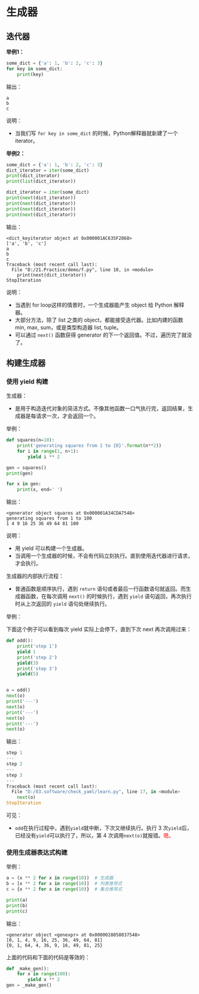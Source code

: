 
# 生成器

## 迭代器

**举例1：**

```py
some_dict = {'a': 1, 'b': 2, 'c': 3}
for key in some_dict:
    print(key)

```

输出：

```
a
b
c
```

说明：

- 当我们写 `for key in some_dict` 的时候，Python解释器就新建了一个 iterator。

**举例2：**

```py
some_dict = {'a': 1, 'b': 2, 'c': 3}
dict_iterator = iter(some_dict)
print(dict_iterator)
print(list(dict_iterator))

dict_iterator = iter(some_dict)
print(next(dict_iterator))
print(next(dict_iterator))
print(next(dict_iterator))
print(next(dict_iterator))
```

输出：
```
<dict_keyiterator object at 0x000001AC635F2868>
['a', 'b', 'c']
a
b
c
Traceback (most recent call last):
  File "D:/21.Practice/demo/f.py", line 10, in <module>
    print(next(dict_iterator))
StopIteration
```

说明：

- 当遇到 for loop这样的情景时，一个生成器能产生 object 给 Python 解释器。
- 大部分方法，除了 list 之类的 object，都能接受迭代器。比如内建的函数 min, max, sum，或是类型构造器 list, tuple。
- 可以通过 `next()` 函数获得 generator 的下一个返回值。不过，遍历完了就没了。

## 构建生成器


### 使用 yield 构建


生成器：

- 是用于构造迭代对象的简洁方式。不像其他函数一口气执行完，返回结果，生成器是每请求一次，才会返回一个。

举例：

```py
def squares(n=10):
    print('generating squares from 1 to {0}'.format(n**2))
    for i in range(1, n+1):
        yield i ** 2

gen = squares()
print(gen)

for x in gen:
    print(x, end=' ')
```

输出：

```
<generator object squares at 0x000001A34CDA7548>
generating squares from 1 to 100
1 4 9 16 25 36 49 64 81 100
```

说明：

- 用 yield 可以构建一个生成器。
- 当调用一个生成器的时候，不会有代码立刻执行。直到使用迭代器进行请求，才会执行。


生成器的内部执行流程：

- 普通函数是顺序执行，遇到 `return` 语句或者最后一行函数语句就返回。而生成器函数，在每次调用 `next()` 的时候执行，遇到 `yield` 语句返回，再次执行时从上次返回的 `yield` 语句处继续执行。

举例：

下面这个例子可以看到每次 yield 实际上会停下，直到下次 next 再次调用过来：

```py
def odd():
    print('step 1')
    yield 1
    print('step 2')
    yield(3)
    print('step 3')
    yield(5)


o = odd()
next(o)
print('---')
next(o)
print('---')
next(o)
print('---')
next(o)
```

输出：

```py
step 1
---
step 2
---
step 3
---
Traceback (most recent call last):
  File "D:/03.software/check_yaml/learn.py", line 17, in <module>
    next(o)
StopIteration
```

可见：

- `odd`在执行过程中，遇到`yield`就中断，下次又继续执行。执行 3 次`yield`后，已经没有`yield`可以执行了，所以，第 4 次调用`next(o)`就报错。<span style="color:red;">嗯。</span>


### 使用生成器表达式构建


举例：

```py
a = (x ** 2 for x in range(10))  # 生成器
b = [x ** 2 for x in range(10)]  # 列表推导式
c = {x ** 2 for x in range(10)}  # 集合推导式

print(a)
print(b)
print(c)
```

输出：
```
<generator object <genexpr> at 0x0000028058037548>
[0, 1, 4, 9, 16, 25, 36, 49, 64, 81]
{0, 1, 64, 4, 36, 9, 16, 49, 81, 25}
```

上面的代码和下面的代码是等效的：


```py
def _make_gen():
    for x in range(100):
        yield x ** 2
gen = _make_gen()
```
